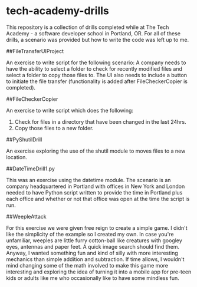 # tech-academy-drills
This repository is a collection of drills completed while at The Tech Academy - a software developer school in Portland, OR. For all of these drills, a scenario was provided but how to write the code was left up to me.

##FileTransferUIProject

An exercise to write script for the following scenario:
A company needs to have the ability to select a folder to check for recently modified files and select a folder to copy those files to. The UI also needs to include a button to initiate the file transfer (functionality is added after FileCheckerCopier is completed).

##FileCheckerCopier

An exercise to write script which does the following:
  1. Check for files in a directory that have been changed in the last 24hrs.
  2. Copy those files to a new folder.

##PyShutilDrill

An exercise exploring the use of the shutil module to moves files to a new location.

##DateTimeDrill1.py

This was an exercise using the datetime module. The scenario is an company headquartered in Portland with offices in New York and London needed to have Python script written to provide the time in Portland plus each office and whether or not that office was open at the time the script is run.

##WeepleAttack

For this exercise we were given free reign to create a simple game. I didn't like the simplicity of the example so I created my own. In case you're unfamiliar, weeples are little furry cotton-ball like creatures with googley eyes, antennas and paper feet. A quick image search should find them. Anyway, I wanted something fun and kind of silly with more interesting mechanics than simple addition and subtraction. If time allows, I wouldn't mind changing some of the math involved to make this game more interesting and exploring the idea of turning it into a mobile app for pre-teen kids or adults like me who occasionally like to have some mindless fun.
